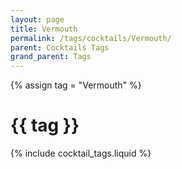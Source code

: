```yaml
---
layout: page
title: Vermouth
permalink: /tags/cocktails/Vermouth/
parent: Cocktails Tags
grand_parent: Tags
---
```

{% assign tag = "Vermouth" %}
# {{ tag }}
{% include cocktail_tags.liquid %}